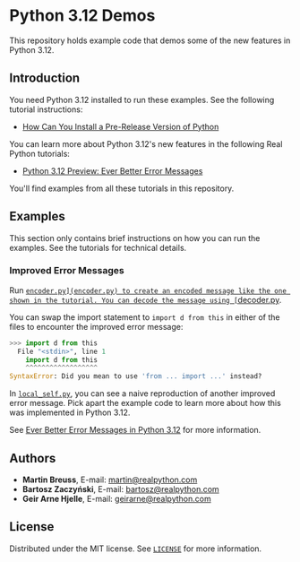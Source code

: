 # Python 3.12 Demos

This repository holds example code that demos some of the new features in Python 3.12.

## Introduction

You need Python 3.12 installed to run these examples. See the following tutorial instructions:

- [How Can You Install a Pre-Release Version of Python](https://realpython.com/python-pre-release/)

You can learn more about Python 3.12's new features in the following Real Python tutorials:

- [Python 3.12 Preview: Ever Better Error Messages](https://realpython.com/python312-error-messages/)

You'll find examples from all these tutorials in this repository.

## Examples

This section only contains brief instructions on how you can run the examples. See the tutorials for technical details.

### Improved Error Messages

Run [`encoder.py](encoder.py) to create an encoded message like the one shown in the tutorial. You can decode the message using [`decoder.py](decoder.py).

You can swap the import statement to `import d from this` in either of the files to encounter the improved error message:

```python
>>> import d from this
  File "<stdin>", line 1
    import d from this
    ^^^^^^^^^^^^^^^^^^
SyntaxError: Did you mean to use 'from ... import ...' instead?
```

In [`local_self.py`](local_self.py), you can see a naive reproduction of another improved error message. Pick apart the example code to learn more about how this was implemented in Python 3.12. 

See [Ever Better Error Messages in Python 3.12](https://realpython.com/python312-error-messages/) for more information.

## Authors

- **Martin Breuss**, E-mail: [martin@realpython.com](martin@realpython.com)
- **Bartosz Zaczyński**, E-mail: [bartosz@realpython.com](bartosz@realpython.com)
- **Geir Arne Hjelle**, E-mail: [geirarne@realpython.com](geirarne@realpython.com)

## License

Distributed under the MIT license. See [`LICENSE`](../LICENSE) for more information.
